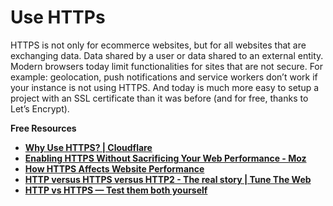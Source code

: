 # **Use HTTPs**

HTTPS is not only for ecommerce websites, but for all websites that are exchanging data. Data shared by a user or data shared to an external entity. Modern browsers today limit functionalities for sites that are not secure. For example: geolocation, push notifications and service workers don’t work if your instance is not using HTTPS. And today is much more easy to setup a project with an SSL certificate than it was before (and for free, thanks to Let’s Encrypt).

**Free Resources**

* [**Why Use HTTPS? | Cloudflare**](https://www.cloudflare.com/learning/security/why-use-https/)
* [**Enabling HTTPS Without Sacrificing Your Web Performance - Moz**](https://moz.com/blog/enabling-https-without-sacrificing-web-performance)
* [**How HTTPS Affects Website Performance**](https://wp-rocket.me/blog/https-affects-website-performance/)
* [**HTTP versus HTTPS versus HTTP2 - The real story | Tune The Web**](https://www.tunetheweb.com/blog/http-versus-https-versus-http2/)
* [**HTTP vs HTTPS — Test them both yourself**](https://www.httpvshttps.com/)
